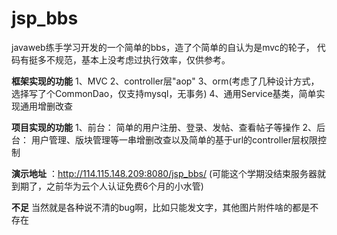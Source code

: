 # jsp_bbs
javaweb练手学习开发的一个简单的bbs，造了个简单的自认为是mvc的轮子， 代码有挺多不规范，基本上没考虑过执行效率，仅供参考。

 **框架实现的功能** 
1、MVC
2、controller层"aop"
3、orm(考虑了几种设计方式，选择写了个CommonDao，仅支持mysql，无事务)
4、通用Service基类，简单实现通用增删改查

 **项目实现的功能** 
1、前台： 简单的用户注册、登录、发帖、查看帖子等操作
2、后台： 用户管理、版块管理等一串增删改查以及简单的基于url的controller层权限控制

 **演示地址** ：http://114.115.148.209:8080/jsp_bbs/ (可能这个学期没结束服务器就到期了，之前华为云个人认证免费6个月的小水管)

 **不足** 
当然就是各种说不清的bug啊，比如只能发文字，其他图片附件啥的都是不存在